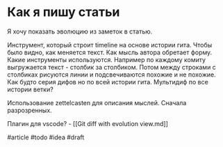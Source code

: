 # Как я пишу статьи

Я хочу показать эволюцию из заметок в статью.

Инструмент, который строит timeline на основе истории гита. Чтобы было видно, как меняется текст. Как мысль автора обретает форму. Какие инструменты используются. Например по каждому комиту выгружается текст - столбик за столбиком. Потом между строками с столбиках рисуются линии и подсвечиваются похожие и не похожие. Как будто серия дифов но по всей истории гита. Мультидиф по все истории ветки?
 
Использование zettelcasten для описания мыслей. Сначала разрозренных.

Плагин для vscode? - [[Git diff with evolution view.md]]

#article #todo #idea
#draft